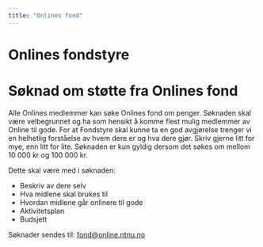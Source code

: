 ```yaml
---
title: "Onlines fond"
---
```


Onlines fondstyre
==================


Søknad om støtte fra Onlines fond
==================================
Alle Onlines medlemmer kan søke Onlines fond om penger. Søknaden skal være velbegrunnet og ha som hensikt å komme flest mulig medlemmer av Online til gode. For at Fondstyre skal kunne ta en god avgjørelse trenger vi en helhetlig forståelse av hvem dere er og hva dere gjør. Skriv gjerne litt for mye, enn litt for lite. 
Søknaden er kun gyldig dersom det søkes om mellom 10 000 kr og 100 000 kr.

Dette skal være med i søknaden:
- Beskriv av dere selv
- Hva midlene skal brukes til
- Hvordan midlene går onlinere til gode
- Aktivitetsplan
- Budsjett

Søknader sendes til: fond@online.ntnu.no